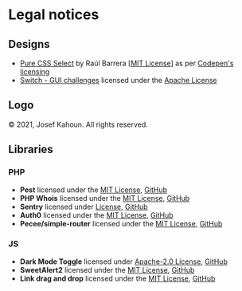 # Legal notices

## Designs
- [Pure CSS Select](https://codepen.io/raubaca/pen/VejpQP) by Raúl Barrera [[MIT License](http://opensource.org/licenses/MIT)] as per [Codepen's licensing](https://blog.codepen.io/documentation/licensing/)
- [Switch - GUI challenges](https://github.com/argyleink/gui-challenges/tree/main/switch) licensed under the [Apache License](https://raw.githubusercontent.com/argyleink/gui-challenges/main/LICENSE)

## Logo
© 2021, Josef Kahoun. All rights reserved.

## Libraries
### PHP
- **Pest** licensed under the [MIT License](https://github.com/pestphp/pest/blob/master/LICENSE.md), [GitHub](https://github.com/pestphp/pest)
- **PHP Whois** licensed under the [MIT License](https://github.com/io-developer/php-whois/blob/master/LICENSE), [GitHub](https://github.com/io-developer/php-whois)
- **Sentry** licensed under [License](https://github.com/getsentry/sentry-php/blob/master/LICENSE), [GitHub](https://github.com/getsentry/sentry-php)
- **Auth0** licensed under the [MIT License](https://github.com/auth0/auth0-PHP/blob/master/LICENSE.txt), [GitHub](https://github.com/auth0/auth0-PHP)
- **Pecee/simple-router** licensed under the [MIT License](https://packagist.org/packages/pecee/simple-router), [GitHub](https://github.com/skipperbent/simple-php-router)


### JS
- **Dark Mode Toggle** licensed under [Apache-2.0 License](https://github.com/GoogleChromeLabs/dark-mode-toggle/blob/master/LICENSE), [GitHub](https://github.com/GoogleChromeLabs/dark-mode-toggle)
- **SweetAlert2** licensed under the [MIT License](https://github.com/sweetalert2/sweetalert2/blob/master/LICENSE), [GitHub](https://github.com/sweetalert2/sweetalert2)
- **Link drag and drop** licensed under the [MIT License](https://github.com/thinkverse/draggable/blob/main/LICENSE), [GitHub](https://github.com/thinkverse/draggable/)

